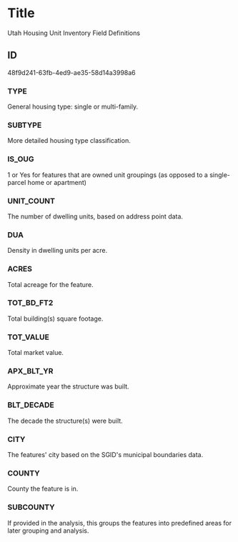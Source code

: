 # Title

Utah Housing Unit Inventory Field Definitions

## ID

48f9d241-63fb-4ed9-ae35-58d14a3998a6

### TYPE

General housing type: single or multi-family.

### SUBTYPE

More detailed housing type classification.

### IS_OUG

1 or Yes for features that are owned unit groupings (as opposed to a single-parcel home or apartment)

### UNIT_COUNT

The number of dwelling units, based on address point data.

### DUA

Density in dwelling units per acre.

### ACRES

Total acreage for the feature.

### TOT_BD_FT2

Total building(s) square footage.

### TOT_VALUE

Total market value.

### APX_BLT_YR

Approximate year the structure was built.

### BLT_DECADE

The decade the structure(s) were built.

### CITY

The features' city based on the SGID's municipal boundaries data.

### COUNTY

County the feature is in.

### SUBCOUNTY

If provided in the analysis, this groups the features into predefined areas for later grouping and analysis.
